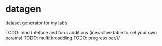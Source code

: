 # datagen
dataset generator for my labs


TODO: mod inteface and func additions (ineractive table to set your own params)
TODO: multithreadding
TODO: progress bar///
